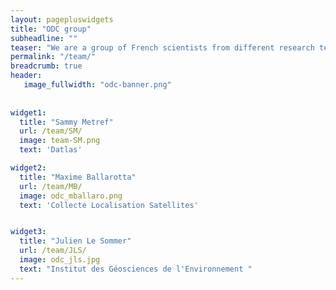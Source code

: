 ```yaml
---
layout: pagepluswidgets
title: "ODC group"
subheadline: ""
teaser: "We are a group of French scientists from different research teams and companies. "
permalink: "/team/"
breadcrumb: true
header:
   image_fullwidth: "odc-banner.png"
 
  
widget1:
  title: "Sammy Metref"
  url: /team/SM/
  image: team-SM.png
  text: 'Datlas'

widget2:
  title: "Maxime Ballarotta"
  url: /team/MB/
  image: odc_mballaro.png
  text: 'Collecte Localisation Satellites'


widget3:
  title: "Julien Le Sommer"
  url: /team/JLS/
  image: odc_jls.jpg
  text: "Institut des Géosciences de l'Environnement "
---
```

